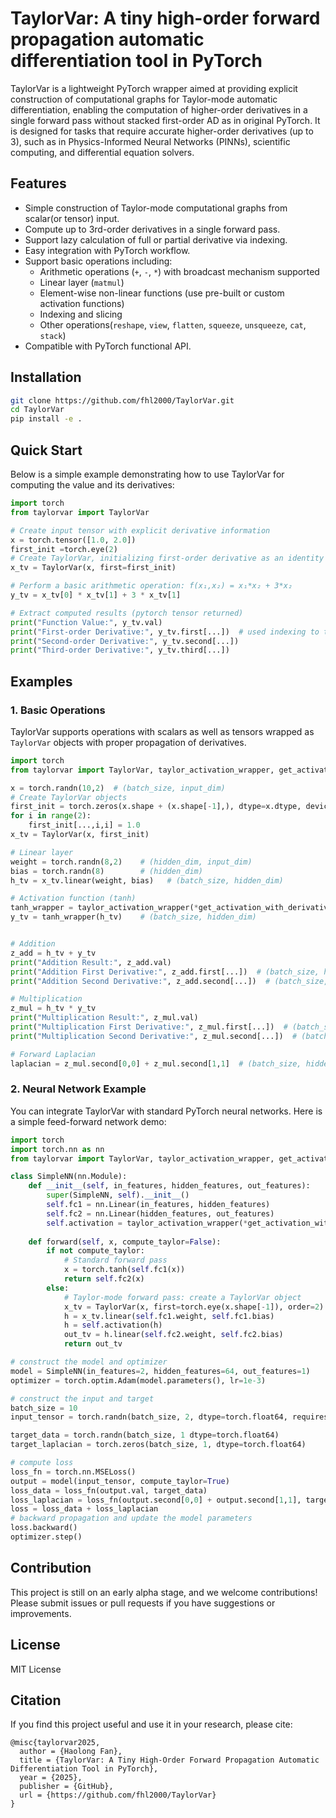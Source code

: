# TaylorVar: A tiny high-order forward propagation automatic differentiation tool in PyTorch

TaylorVar is a lightweight PyTorch wrapper aimed at providing explicit construction of computational graphs for Taylor-mode automatic differentiation, enabling the computation of higher-order derivatives in a single forward pass without stacked first-order AD as in original PyTorch. It is designed for tasks that require accurate higher-order derivatives (up to 3), such as in Physics-Informed Neural Networks (PINNs), scientific computing, and differential equation solvers.


## Features
- Simple construction of Taylor-mode computational graphs from scalar(or tensor) input.
- Compute up to 3rd-order derivatives in a single forward pass.
- Support lazy calculation of full or partial derivative via indexing.
- Easy integration with PyTorch workflow.
- Support basic operations including:
    - Arithmetic operations (`+`, `-`, `*`) with broadcast mechanism supported
    - Linear layer (`matmul`)
    - Element-wise non-linear functions (use pre-built or custom activation functions)
    - Indexing and slicing
    - Other operations(`reshape`, `view`, `flatten`, `squeeze`, `unsqueeze`, `cat`, `stack`)
- Compatible with PyTorch functional API.


## Installation
```bash
git clone https://github.com/fhl2000/TaylorVar.git
cd TaylorVar
pip install -e .
```

## Quick Start
Below is a simple example demonstrating how to use TaylorVar for computing the value and its derivatives:

```python
import torch
from taylorvar import TaylorVar

# Create input tensor with explicit derivative information
x = torch.tensor([1.0, 2.0])
first_init =torch.eye(2)
# Create TaylorVar, initializing first-order derivative as an identity matrix
x_tv = TaylorVar(x, first=first_init)

# Perform a basic arithmetic operation: f(x₁,x₂) = x₁*x₂ + 3*x₂
y_tv = x_tv[0] * x_tv[1] + 3 * x_tv[1]

# Extract computed results (pytorch tensor returned)
print("Function Value:", y_tv.val)
print("First-order Derivative:", y_tv.first[...])  # used indexing to trigger lazy calculation
print("Second-order Derivative:", y_tv.second[...])
print("Third-order Derivative:", y_tv.third[...])
```

## Examples

### 1. Basic Operations
TaylorVar supports operations with scalars as well as tensors wrapped as `TaylorVar` objects with proper propagation of derivatives.

```python
import torch
from taylorvar import TaylorVar, taylor_activation_wrapper, get_activation_with_derivatives

x = torch.randn(10,2)  # (batch_size, input_dim)
# Create TaylorVar objects
first_init = torch.zeros(x.shape + (x.shape[-1],), dtype=x.dtype, device=x.device)
for i in range(2):
    first_init[...,i,i] = 1.0
x_tv = TaylorVar(x, first_init)

# Linear layer
weight = torch.randn(8,2)    # (hidden_dim, input_dim)
bias = torch.randn(8)        # (hidden_dim)
h_tv = x_tv.linear(weight, bias)   # (batch_size, hidden_dim)

# Activation function (tanh)
tanh_wrapper = taylor_activation_wrapper(*get_activation_with_derivatives('tanh'))
y_tv = tanh_wrapper(h_tv)    # (batch_size, hidden_dim)


# Addition
z_add = h_tv + y_tv
print("Addition Result:", z_add.val)
print("Addition First Derivative:", z_add.first[...])  # (batch_size, hidden_dim, input_dim)  # per-sample Jacobian
print("Addition Second Derivative:", z_add.second[...])  # (batch_size, hidden_dim, input_dim, input_dim)  # per-sample Hessian

# Multiplication
z_mul = h_tv * y_tv
print("Multiplication Result:", z_mul.val)
print("Multiplication First Derivative:", z_mul.first[...])  # (batch_size, hidden_dim, input_dim) 
print("Multiplication Second Derivative:", z_mul.second[...])  # (batch_size, hidden_dim, input_dim, input_dim)

# Forward Laplacian 
laplacian = z_mul.second[0,0] + z_mul.second[1,1]  # (batch_size, hidden_dim), partial calculation of derivatives via indexing

```

### 2. Neural Network Example

You can integrate TaylorVar with standard PyTorch neural networks. Here is a simple feed-forward network demo:

```python
import torch
import torch.nn as nn
from taylorvar import TaylorVar, taylor_activation_wrapper, get_activation_with_derivatives

class SimpleNN(nn.Module):
    def __init__(self, in_features, hidden_features, out_features):
        super(SimpleNN, self).__init__()
        self.fc1 = nn.Linear(in_features, hidden_features)
        self.fc2 = nn.Linear(hidden_features, out_features)
        self.activation = taylor_activation_wrapper(*get_activation_with_derivatives('tanh'))
    
    def forward(self, x, compute_taylor=False):
        if not compute_taylor:
            # Standard forward pass
            x = torch.tanh(self.fc1(x))
            return self.fc2(x)
        else:
            # Taylor-mode forward pass: create a TaylorVar object
            x_tv = TaylorVar(x, first=torch.eye(x.shape[-1]), order=2)
            h = x_tv.linear(self.fc1.weight, self.fc1.bias)
            h = self.activation(h)
            out_tv = h.linear(self.fc2.weight, self.fc2.bias)
            return out_tv

# construct the model and optimizer
model = SimpleNN(in_features=2, hidden_features=64, out_features=1)
optimizer = torch.optim.Adam(model.parameters(), lr=1e-3)

# construct the input and target
batch_size = 10
input_tensor = torch.randn(batch_size, 2, dtype=torch.float64, requires_grad=True)

target_data = torch.randn(batch_size, 1 dtype=torch.float64)
target_laplacian = torch.zeros(batch_size, 1, dtype=torch.float64)

# compute loss
loss_fn = torch.nn.MSELoss()
output = model(input_tensor, compute_taylor=True)
loss_data = loss_fn(output.val, target_data)
loss_laplacian = loss_fn(output.second[0,0] + output.second[1,1], target_laplacian)
loss = loss_data + loss_laplacian
# backward propagation and update the model parameters
loss.backward()
optimizer.step()
```


## Contribution

This project is still on an early alpha stage, and we welcome contributions! Please submit issues or pull requests if you have suggestions or improvements.

## License

MIT License

## Citation

If you find this project useful and use it in your research, please cite:

```
@misc{taylorvar2025,
  author = {Haolong Fan},
  title = {TaylorVar: A Tiny High-Order Forward Propagation Automatic Differentiation Tool in PyTorch},
  year = {2025},
  publisher = {GitHub},
  url = {https://github.com/fhl2000/TaylorVar}
}
```
